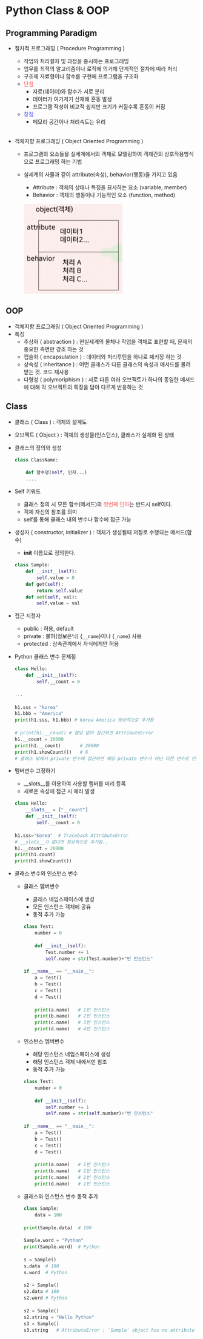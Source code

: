# Python Class & OOP

<style>
    span {color:#FF5353;}
</style>

## Programming Paradigm

-   절차적 프로그래밍 ( Procedure Programming )
    +   작업의 처리절차 및 과정을 중시하는 프로그래밍
    +   업무를 최적의 알고리즘이나 로직에 의거해 단계적인 절차에 따라 처리
    +   구조체 자료형이나 함수를 구현해 프로그램을 구조화
    +   <span>단점</span>
        *   자료(데이터)와 함수가 서로 분리
        *   데이터가 여기저기 산재해 혼동 발생
        *   프로그램 작성이 비교적 쉽지만 크기가 커질수록 혼동이 커짐
    +   <span style="color:#5353FF;">장점</span>
        *   메모리 공간이나 처리속도는 유리
<br><br>

-   객체지향 프로그래밍 ( Object Oriented Programming )
    +   프로그램의 요소들을 실세계에서의 객체로 모델링하여 객체간의 상호작용방식으로 프로그래밍 하는 기법
    +   실세계의 사물과 같이 attribute(속성), behavior(행동)을 가지고 있음
        *   Attribute : 객체의 상태나 특징을 묘사하는 요소 (variable, member)
        *   Behavior : 객체의 행동이나 기능적인 요소 (function, method)

        ![object image](../assets/img/python_class_oop_01.png)


## OOP

-   객체지향 프로그래밍 ( Object Oriented Programming )
-   특징
    +   추상화 ( abstraction ) : 현실세계의 물체나 작업을 객체로 표현할 때, 문제의 중요한 측면만 강조 하는 것
    +   캡슐화 ( encapsulation ) : 데이터와 처리루틴을 하나로 패키징 하는 것
    +   상속성 ( inheritance ) : 어떤 클래스가 다른 클래스의 속성과 메서드를 물려 받는 것. 코드 재사용
    +   다형성 ( polymoriphism ) : 서로 다른 여러 오브젝트가 하나의 동일한 메서드에 대해 각 오브젝트의 특징을 담아 다르게 반응하는 것


## Class

-   클래스 ( Class ) : 객체의 설계도
-   오브젝트 ( Object ) : 객체의 생성물(인스턴스), 클래스가 실체화 된 상태
-   클래스의 정의와 생성
    ```python
    class ClassName:

        def 함수명(self, 인자...)
        ....
    ```

-   Self 키워드
    +   클래스 정의 시 모든 함수(메서드)의 <span>첫번째 인자</span>는 반드시 self이다.
    +   객체 자신의 참조를 의미
    +   self를 통해 클래스 내의 변수나 함수에 접근 가능

-   생성자 ( constructor, initializer ) : 객체가 생성될때 저절로 수행되는 메서드(함수)
    +   __init__ 이름으로 정의한다.
    ```python
    class Sample:
        def __init__(self):
            self.value = 0
        def get(self):
            return self.value
        def set(self, val):
            self.value = val
    ```

-   접근 지정자
    +   public : 허용, default
    +   private : 불허(정보은닉) {`__name`}이나 {`_name`} 사용
    +   protected : 상속관계에서 자식에게만 허용

-   Python 클래스 변수 문제점
    ```python
    class Hello:
        def __init__(self):
            self.__count = 0

    ...

    h1.sss = "korea"
    h1.bbb = "America"
    print(h1.sss, h1.bbb) # korea America 정상적으로 추가됨

    # print(h1.__count) # 할당 없이 접근하면 AttributeError
    h1.__count = 20000
    print(h1.__count)       # 20000
    print(h1.showCount())   # 6
    # 클래스 밖에서 private 변수에 접근하면 해당 private 변수가 아닌 다른 변수로 인식
    ```

-   멤버변수 고정하기
    +   __slots__를 이용하여 사용할 멤버를 미리 등록
    +   새로운 속성에 접근 시 에러 발생
    ```python
    class Hello:
        __slots__ = ["__count"]
        def __init__(self):
            self.__count = 0

    h1.sss="korea"  # Traceback AttributeError  
    # __slots__가 없다면 정상적으로 추가됨..
    h1.__count = 20000
    print(h1.count)
    print(h1.showCount())
    ```

-   클래스 변수와 인스턴스 변수
    +   클래스 멤버변수
        *   클래스 네임스페이스에 생성
        *   모든 인스턴스 객체에 공유
        *   동적 추가 가능
        ```python
        class Test:
            number = 0

            def __init__(self):
                Test.number += 1
                self.name = str(Test.number)+"번 인스턴스"
            
        if __name__ == "__main__":
            a = Test()
            b = Test()
            c = Test()
            d = Test()

            print(a.name)   # 1번 인스턴스
            print(b.name)   # 2번 인스턴스
            print(c.name)   # 3번 인스턴스
            print(d.name)   # 4번 인스턴스
        ```
    
    +   인스턴스 멤버변수
        *   해당 인스턴스 네임스페이스에 생성
        *   해당 인스턴스 객체 내에서만 참조
        *   동적 추가 가능
        ```python
        class Test:
            number = 0

            def __init__(self):
                self.number += 1
                self.name = str(self.number)+"번 인스턴스"
            
        if __name__ == "__main__":
            a = Test()
            b = Test()
            c = Test()
            d = Test()

            print(a.name)   # 1번 인스턴스
            print(b.name)   # 1번 인스턴스
            print(c.name)   # 1번 인스턴스
            print(d.name)   # 1번 인스턴스
        ```

    +   클래스와 인스턴스 변수 동적 추가
        ```python
        class Sample:
            data = 100
        
        print(Sample.data)  # 100

        Sample.word = "Python"
        print(Sample.word)  # Python

        s = Sample()
        s.data  # 100
        s.word  # Python

        s2 = Sample()
        s2.data # 100
        s2.word # Python

        s2 = Sample()
        s2.string = "Hello Python"
        s3 = Sample()
        s3.string   # AttributeError : 'Sample' object has no attribute 'string'
        ```